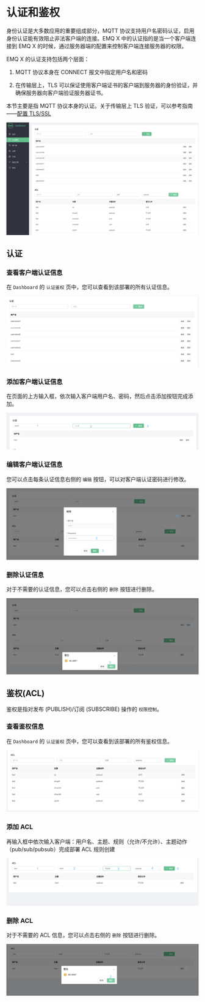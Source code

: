 # 认证和鉴权

身份认证是大多数应用的重要组成部分，MQTT 协议支持用户名密码认证，启用身份认证能有效阻止非法客户端的连接。EMQ X 中的认证指的是当一个客户端连接到 EMQ X 的时候，通过服务器端的配置来控制客户端连接服务器的权限。

EMQ X 的认证支持包括两个层面：

1. MQTT 协议本身在 CONNECT 报文中指定用户名和密码

2. 在传输层上，TLS 可以保证使用客户端证书的客户端到服务器的身份验证，并确保服务器向客户端验证服务器证书。

本节主要是指 MQTT 协议本身的认证。关于传输层上 TLS 验证，可以参考指南——[配置 TLS/SSL](../tls_ssl.md)

![添加认证信息](./_assets/users_acl.png)



## 认证

### 查看客户端认证信息

在 `Dashboard` 的 `认证鉴权` 页中，您可以查看到该部署的所有认证信息。

![添加认证信息](./_assets/view_users.png)



### 添加客户端认证信息

在页面的上方输入框，依次输入客户端用户名、密码，然后点击添加按钮完成添加。

![添加认证信息](./_assets/add_users.png)



### 编辑客户端认证信息

您可以点击每条认证信息右侧的 `编辑` 按钮，可以对客户端认证密码进行修改。

![修改认证信息](./_assets/update_users.png)



### 删除认证信息

对于不需要的认证信息，您可以点击右侧的 `删除` 按钮进行删除。

![删除认证信息](./_assets/delete_users.png)



## 鉴权(ACL)

鉴权是指对发布 (PUBLISH)/订阅 (SUBSCRIBE) 操作的 `权限控制`。

### 查看鉴权信息

在 `Dashboard` 的 `认证鉴权` 页中，您可以查看到该部署的所有鉴权信息。

![删除认证信息](./_assets/view_acl.png)



### 添加 ACL

再输入框中依次输入客户端：用户名、主题、规则（允许/不允许）、主题动作（pub/sub/pubsub）完成部署 ACL 规则创建

![添加 ACL](./_assets/add_acl.png)



### 删除 ACL 

对于不需要的 ACL 信息，您可以点击右侧的 `删除` 按钮进行删除。

![删除 ACL](./_assets/delete_acl.png)

